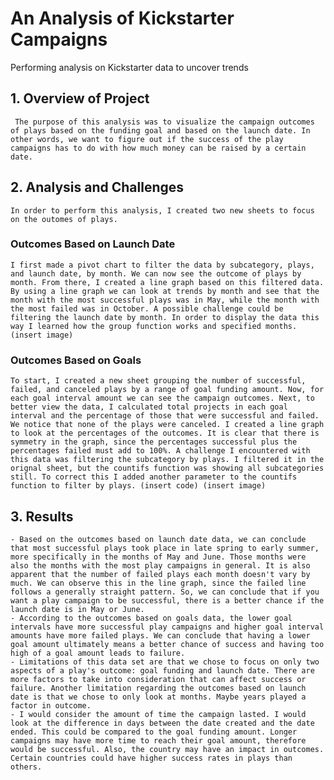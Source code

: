 # An Analysis of Kickstarter Campaigns
Performing analysis on Kickstarter data to uncover trends
## 1. Overview of Project
     The purpose of this analysis was to visualize the campaign outcomes of plays based on the funding goal and based on the launch date. In other words, we want to figure out if the success of the play campaigns has to do with how much money can be raised by a certain date. 
## 2. Analysis and Challenges
    In order to perform this analysis, I created two new sheets to focus on the outomes of plays. 
### Outcomes Based on Launch Date
    I first made a pivot chart to filter the data by subcategory, plays, and launch date, by month. We can now see the outcome of plays by month. From there, I created a line graph based on this filtered data. By using a line graph we can look at trends by month and see that the month with the most successful plays was in May, while the month with the most failed was in October. A possible challenge could be filtering the launch date by month. In order to display the data this way I learned how the group function works and specified months. (insert image)
### Outcomes Based on Goals
    To start, I created a new sheet grouping the number of successful, failed, and canceled plays by a range of goal funding amount. Now, for each goal interval amount we can see the campaign outcomes. Next, to better view the data, I calculated total projects in each goal interval and the percentage of those that were successful and failed. We notice that none of the plays were canceled. I created a line graph to look at the percentages of the outcomes. It is clear that there is symmetry in the graph, since the percentages successful plus the percentages failed must add to 100%. A challenge I encountered with this data was filtering the subcategory by plays. I filtered it in the orignal sheet, but the countifs function was showing all subcategories still. To correct this I added another parameter to the countifs function to filter by plays. (insert code) (insert image) 
## 3. Results
    - Based on the outcomes based on launch date data, we can conclude that most successful plays took place in late spring to early summer, more specifically in the months of May and June. Those months were also the months with the most play campaigns in general. It is also apparent that the number of failed plays each month doesn't vary by much. We can observe this in the line graph, since the failed line follows a generally straight pattern. So, we can conclude that if you want a play campaign to be successful, there is a better chance if the launch date is in May or June.
    - According to the outcomes based on goals data, the lower goal intervals have more successful play campaigns and higher goal interval amounts have more failed plays. We can conclude that having a lower goal amount ultimately means a better chance of success and having too high of a goal amount leads to failure. 
    - Limitations of this data set are that we chose to focus on only two aspects of a play's outcome: goal funding and launch date. There are more factors to take into consideration that can affect success or failure. Another limitation regarding the outcomes based on launch date is that we chose to only look at months. Maybe years played a factor in outcome. 
    - I would consider the amount of time the campaign lasted. I would look at the difference in days between the date created and the date ended. This could be compared to the goal funding amount. Longer campaigns may have more time to reach their goal amount, therefore would be successful. Also, the country may have an impact in outcomes. Certain countries could have higher success rates in plays than others.  
